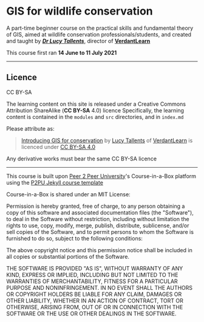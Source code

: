 # GIS for wildlife conservation

A part-time beginner course on the practical skills and fundamental theory of GIS, aimed at wildlife conservation professionals/students, and created and taught by [***Dr Lucy Tallents***](https://uk.linkedin.com/in/lucytallents), director of [**VerdantLearn**](http://www.verdantlearn.com)

This course first ran **14 June to 11 July 2021**

---

## Licence

CC BY-SA

The learning content on this site is released under a Creative Commons Attribution ShareAlike (**CC BY-SA** 4.0) licence
Specifically, the learning content is contained in the `modules` and `src` directories, and in `index.md`

Please attribute as:
> [Introducing GIS for conservation](https://courses.verdantlearn.org/gis-beginner-oe4bw/) by [Lucy Tallents](https://www.lucytallents.com) of [VerdantLearn](http://www.verdantlearn.com) is licenced under [CC BY-SA 4.0](https://creativecommons.org/licenses/by-sa/4.0/)

Any derivative works must bear the same CC BY-SA licence

---

This course is built upon [Peer 2 Peer University](https://www.p2pu.org)'s Course-in-a-Box platform using the [P2PU Jekyll course template](https://github.com/p2pu/jekyll-course-template)

Course-in-a-Box is shared under an MIT License:

Permission is hereby granted, free of charge, to any person obtaining a copy
of this software and associated documentation files (the "Software"), to deal
in the Software without restriction, including without limitation the rights
to use, copy, modify, merge, publish, distribute, sublicense, and/or sell
copies of the Software, and to permit persons to whom the Software is
furnished to do so, subject to the following conditions:

The above copyright notice and this permission notice shall be included in all
copies or substantial portions of the Software.

THE SOFTWARE IS PROVIDED "AS IS", WITHOUT WARRANTY OF ANY KIND, EXPRESS OR
IMPLIED, INCLUDING BUT NOT LIMITED TO THE WARRANTIES OF MERCHANTABILITY,
FITNESS FOR A PARTICULAR PURPOSE AND NONINFRINGEMENT. IN NO EVENT SHALL THE
AUTHORS OR COPYRIGHT HOLDERS BE LIABLE FOR ANY CLAIM, DAMAGES OR OTHER
LIABILITY, WHETHER IN AN ACTION OF CONTRACT, TORT OR OTHERWISE, ARISING FROM,
OUT OF OR IN CONNECTION WITH THE SOFTWARE OR THE USE OR OTHER DEALINGS IN THE
SOFTWARE.



